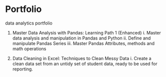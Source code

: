 # Portfolio
data analytics portfolio
1. Master Data Analysis with Pandas: Learning Path 1 (Enhanced)
  i. Master data analysis and manipulation in Pandas and Python
  ii. Define and manipulate Pandas Series
  iii. Master Pandas Attributes, methods and math operations

2. Data Cleaning in Excel: Techniques to Clean Messy Data
   i.  Create a clean data set from an untidy set of student data, ready to be used for reporting.
